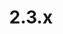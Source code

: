 ---
# metadata # 
title:  2.3.x
description: Pachyderm Version 2.3.x 
date: 
# taxonomy #
tags: ["2.3.x"]
series:
seriesPart:
---
